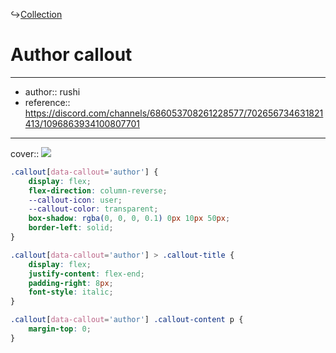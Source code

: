 ↪[Collection](Collection.md)

# Author callout

---

- author:: rushi
- reference:: https://discord.com/channels/686053708261228577/702656734631821413/1096863934100807701

---

cover:: ![](https://i.imgur.com/2PuEAwx.png)

```css
.callout[data-callout='author'] {
    display: flex;
    flex-direction: column-reverse;
    --callout-icon: user;
    --callout-color: transparent;
    box-shadow: rgba(0, 0, 0, 0.1) 0px 10px 50px;
    border-left: solid;
}

.callout[data-callout='author'] > .callout-title {
    display: flex;
    justify-content: flex-end;
    padding-right: 8px;
    font-style: italic;
}

.callout[data-callout='author'] .callout-content p {
    margin-top: 0;
}
```
